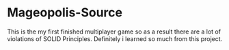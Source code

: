 # Mageopolis-Source
This is the my first finished multiplayer game so as a result there are a lot of violations of SOLID Principles.
Definitely i learned so much from this project.
